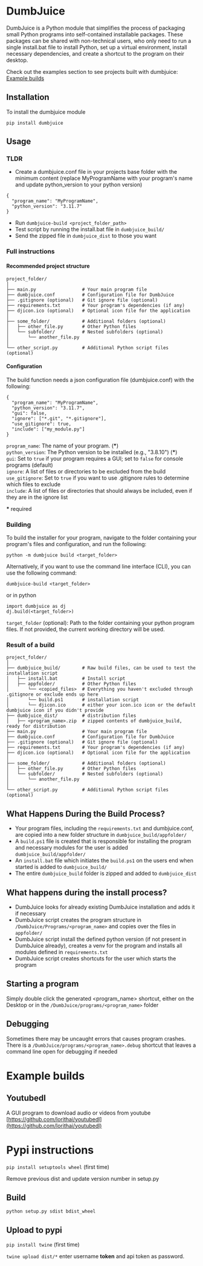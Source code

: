 # DumbJuice
DumbJuice is a Python module that simplifies the process of packaging small Python programs into self-contained installable packages. These packages can be shared with non-technical users, who only need to run a single install.bat file to install Python, set up a virtual environment, install necessary dependencies, and create a shortcut to the program on their desktop.

Check out the examples section to see projects built with dumbjuice: [Example builds](#example-builds)

## Installation
To install the dumbjuice module

`
pip install dumbjuice
`

## Usage
### TLDR
* Create a dumbjuice.conf file in your projects base folder with the minimum content (replace MyProgramName with your program's name and update python_version to your python version)
```
{
  "program_name": "MyProgramName",
  "python_version": "3.11.7"
}
```
* Run `dumbjuice-build <project_folder_path>`
* Test script by running the install.bat file in `dumbjuice_build/`
* Send the zipped file in `dumbjuice_dist` to those you want

### Full instructions
#### Recommended project structure
```
project_folder/
│
├── main.py                 # Your main program file 
├── dumbjuice.conf          # Configuration file for DumbJuice
├── .gitignore (optional)   # Git ignore file (optional)
├── requirements.txt        # Your program's dependencies (if any)
├── djicon.ico (optional)   # Optional icon file for the application
│
├── some_folder/            # Additional folders (optional)
│   ├── other_file.py       # Other Python files
│   └── subfolder/          # Nested subfolders (optional)
│       └── another_file.py
│
└── other_script.py         # Additional Python script files (optional)
```
#### Configuration
The build function needs a json configuration file (dumbjuice.conf) with the following:

```
{
  "program_name": "MyProgramName",
  "python_version": "3.11.7",
  "gui": false,
  "ignore": ["*.git", "*.gitignore"],
  "use_gitignore": true,
  "include": ["my_module.py"]
}
```

`program_name`: The name of your program. (__\*__)<br>
`python_version`: The Python version to be installed (e.g., "3.8.10") (__\*__)<br>
`gui`: Set to `true` if your program requires a GUI; set to `false` for console programs (default)<br> 
`ignore`: A list of files or directories to be excluded from the build<br>
`use_gitignore`: Set to `true` if you want to use .gitignore rules to determine which files to exclude<br>
`include`: A list of files or directories that should always be included, even if they are in the ignore list<br>

__\*__ required

### Building
To build the installer for your program, navigate to the folder containing your program's files and configuration, and run the following:
```
python -m dumbjuice build <target_folder>
```

Alternatively, if you want to use the command line interface (CLI), you can use the following command:
```
dumbjuice-build <target_folder>
```
or in python
```
import dumbjuice as dj
dj.build(<target_folder>)
```
`target_folder` (optional): Path to the folder containing your python program files. If not provided, the current working directory will be used.

### Result of a build
```
project_folder/
│
├── dumbjuice_build/        # Raw build files, can be used to test the installation script
│   ├── install.bat         # Install script
│   ├── appfolder/          # Other Python files
│       └── <copied_files>  # Everything you haven't excluded through .gitignore or exclude ends up here
│       └── build.ps1       # installation script
│       └── djicon.ico      # either your icon.ico icon or the default dumbjuice icon if you didn't provide
├── dumbjuice_dist/         # distribution files
│   ├── <program_name>.zip  # zipped contents of dumbjuice_build, ready for distribution
├── main.py                 # Your main program file 
├── dumbjuice.conf          # Configuration file for DumbJuice
├── .gitignore (optional)   # Git ignore file (optional)
├── requirements.txt        # Your program's dependencies (if any)
├── djicon.ico (optional)   # Optional icon file for the application
│
├── some_folder/            # Additional folders (optional)
│   ├── other_file.py       # Other Python files
│   └── subfolder/          # Nested subfolders (optional)
│       └── another_file.py
│
└── other_script.py         # Additional Python script files (optional)
```

## What Happens During the Build Process?
* Your program files, including the `requirements.txt` and dumbjuice.conf, are copied into a new folder structure in `dumbjuice_build/appfolder/`
* A `build.ps1` file is created that is responsible for installing the program and necessary modules for the user is added `dumbjuice_build/appfolder/`
* An `install.bat` file which initiates the `build.ps1` on the users end when started is added to `dumbjuice_build/`
* The entire `dumbjuice_build` folder is zipped and added to `dumbjuice_dist`

## What happens during the install process?
* DumbJuice looks for already existing DumbJuice installation and adds it if necessary
* DumbJuice script creates the program structure in `/DumbJuice/Programs/<program_name>` and copies over the files in `appfolder/`
* DumbJuice script install the defined python version (if not present in DumbJuice already), creates a venv for the program and installs all modules defined in `requirements.txt`
* DumbJuice script creates shortcuts for the user which starts the program

## Starting a program
Simply double click the generated <program_name> shortcut, either on the Desktop or in the `/DumbJuice/programs/<program_name>` folder

## Debugging
Sometimes there may be uncaught errors that causes program crashes. 
There is a `/DumbJuice/programs/<program_name>.debug` shortcut that leaves a command line open for debugging if needed


# Example builds
## Youtubedl
A GUI program to download audio or videos from youtube <br>
[https://github.com/lorithai/youtubedl](https://github.com/lorithai/youtubedl)

# Pypi instructions
```pip install setuptools wheel``` (first time)

Remove previous dist and update version number in setup.py

## Build 
```python setup.py sdist bdist_wheel```

## Upload to pypi

```pip install twine``` (first time)

```twine upload dist/*```
enter username __token__ and api token as password.